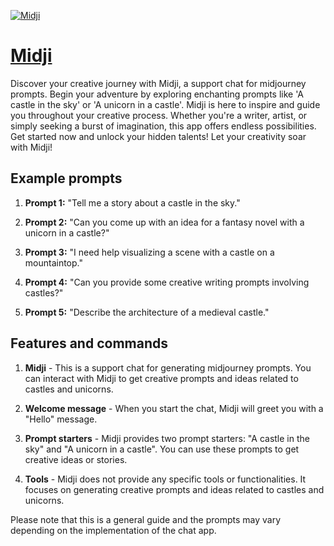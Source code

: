 [![Midji](https://files.oaiusercontent.com/file-ywUGiTjlPphZcZAPL0Reo2dm?se=2123-10-17T08%3A38%3A09Z&sp=r&sv=2021-08-06&sr=b&rscc=max-age%3D31536000%2C%20immutable&rscd=attachment%3B%20filename%3DGroup_17.png&sig=E9hIbLxac2AvtX2PC3QKouIyv8XRV2wC9Y5qRJBltj4%3D)](https://chat.openai.com/g/g-4hXVpNjE1-midji)

# [Midji](https://chat.openai.com/g/g-4hXVpNjE1-midji)

Discover your creative journey with Midji, a support chat for midjourney prompts. Begin your adventure by exploring enchanting prompts like 'A castle in the sky' or 'A unicorn in a castle'. Midji is here to inspire and guide you throughout your creative process. Whether you're a writer, artist, or simply seeking a burst of imagination, this app offers endless possibilities. Get started now and unlock your hidden talents! Let your creativity soar with Midji!

## Example prompts

1. **Prompt 1:** "Tell me a story about a castle in the sky."

2. **Prompt 2:** "Can you come up with an idea for a fantasy novel with a unicorn in a castle?"

3. **Prompt 3:** "I need help visualizing a scene with a castle on a mountaintop."

4. **Prompt 4:** "Can you provide some creative writing prompts involving castles?"

5. **Prompt 5:** "Describe the architecture of a medieval castle."

## Features and commands

1. **Midji** - This is a support chat for generating midjourney prompts. You can interact with Midji to get creative prompts and ideas related to castles and unicorns.

2. **Welcome message** - When you start the chat, Midji will greet you with a "Hello" message.

3. **Prompt starters** - Midji provides two prompt starters: "A castle in the sky" and "A unicorn in a castle". You can use these prompts to get creative ideas or stories.

4. **Tools** - Midji does not provide any specific tools or functionalities. It focuses on generating creative prompts and ideas related to castles and unicorns.

Please note that this is a general guide and the prompts may vary depending on the implementation of the chat app.